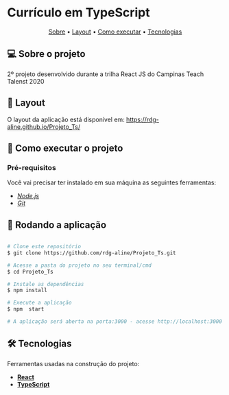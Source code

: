 # Currículo em TypeScript



<p align="center">
 <a href="#-sobre-o-projeto">Sobre</a> •
 <a href="#-layout">Layout</a> • 
 <a href="#-como-executar-o-projeto">Como executar</a> • 
 <a href="#-tecnologias">Tecnologias</a> 
</p>


## 💻 Sobre o projeto
2º projeto desenvolvido durante a trilha React JS do Campinas Teach Talenst 2020


## 🎨 Layout

O layout da aplicação está disponível em: https://rdg-aline.github.io/Projeto_Ts/



## 🚀 Como executar o projeto
### Pré-requisitos

Você vai precisar ter instalado em sua máquina as seguintes ferramentas:

-  *[Node.js](https://nodejs.org/en/)*
-  *[Git](https://git-scm.com)*



## 🧭 Rodando a aplicação 

```bash

# Clone este repositório
$ git clone https://github.com/rdg-aline/Projeto_Ts.git

# Acesse a pasta do projeto no seu terminal/cmd
$ cd Projeto_Ts

# Instale as dependências
$ npm install

# Execute a aplicação
$ npm  start

# A aplicação será aberta na porta:3000 - acesse http://localhost:3000

```


## 🛠 Tecnologias

Ferramentas  usadas na construção do projeto:


-  **[React](https://reactjs.org/)**
-  **[TypeScript](https://www.typescriptlang.org/)**
